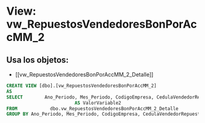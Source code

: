 # View: vw_RepuestosVendedoresBonPorAccMM_2

## Usa los objetos:
- [[vw_RepuestosVendedoresBonPorAccMM_2_Detalle]]

```sql
CREATE VIEW [dbo].[vw_RepuestosVendedoresBonPorAccMM_2]
AS
SELECT        Ano_Periodo, Mes_Periodo, CodigoEmpresa, CedulaVendedorRepuestos, SUM(ValorNetoTaller) AS ValorNetoTaller, SUM(BonificacionTaller) AS BonificacionTaller, MAX(ValorVariable1) AS ValorVariable1, MAX(ValorVariable2) 
                         AS ValorVariable2
FROM            dbo.vw_RepuestosVendedoresBonPorAccMM_2_Detalle
GROUP BY Ano_Periodo, Mes_Periodo, CodigoEmpresa, CedulaVendedorRepuestos


```
